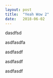 ```yaml
---
layout: post
title:  "Yeah Wow 2"
date:   2018-06-02
---
```

dasdfsd


asdfasdfa


asdfasdf


asdfasdf


asdfasdf
